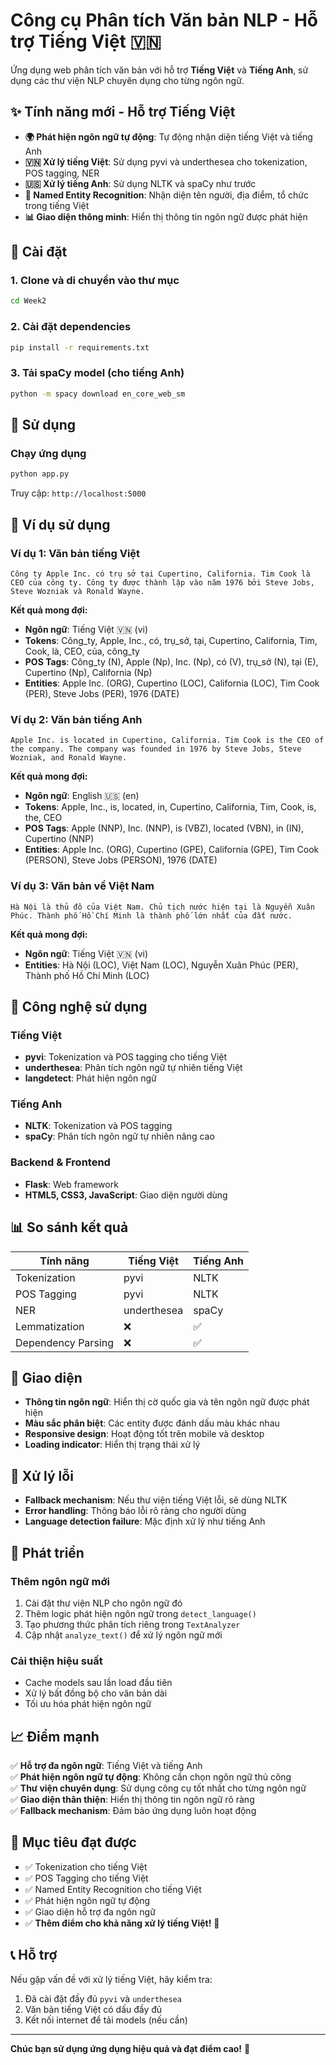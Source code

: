 # Công cụ Phân tích Văn bản NLP - Hỗ trợ Tiếng Việt 🇻🇳

Ứng dụng web phân tích văn bản với hỗ trợ **Tiếng Việt** và **Tiếng Anh**, sử dụng các thư viện NLP chuyên dụng cho từng ngôn ngữ.

## ✨ Tính năng mới - Hỗ trợ Tiếng Việt

- **🌍 Phát hiện ngôn ngữ tự động**: Tự động nhận diện tiếng Việt và tiếng Anh
- **🇻🇳 Xử lý tiếng Việt**: Sử dụng pyvi và underthesea cho tokenization, POS tagging, NER
- **🇺🇸 Xử lý tiếng Anh**: Sử dụng NLTK và spaCy như trước
- **🎯 Named Entity Recognition**: Nhận diện tên người, địa điểm, tổ chức trong tiếng Việt
- **📊 Giao diện thông minh**: Hiển thị thông tin ngôn ngữ được phát hiện

## 🚀 Cài đặt

### 1. Clone và di chuyển vào thư mục
```bash
cd Week2
```

### 2. Cài đặt dependencies
```bash
pip install -r requirements.txt
```

### 3. Tải spaCy model (cho tiếng Anh)
```bash
python -m spacy download en_core_web_sm
```

## 🎯 Sử dụng

### Chạy ứng dụng
```bash
python app.py
```

Truy cập: `http://localhost:5000`

## 📝 Ví dụ sử dụng

### Ví dụ 1: Văn bản tiếng Việt
```
Công ty Apple Inc. có trụ sở tại Cupertino, California. Tim Cook là CEO của công ty. Công ty được thành lập vào năm 1976 bởi Steve Jobs, Steve Wozniak và Ronald Wayne.
```

**Kết quả mong đợi:**
- **Ngôn ngữ**: Tiếng Việt 🇻🇳 (vi)
- **Tokens**: Công_ty, Apple, Inc., có, trụ_sở, tại, Cupertino, California, Tim, Cook, là, CEO, của, công_ty
- **POS Tags**: Công_ty (N), Apple (Np), Inc. (Np), có (V), trụ_sở (N), tại (E), Cupertino (Np), California (Np)
- **Entities**: Apple Inc. (ORG), Cupertino (LOC), California (LOC), Tim Cook (PER), Steve Jobs (PER), 1976 (DATE)

### Ví dụ 2: Văn bản tiếng Anh
```
Apple Inc. is located in Cupertino, California. Tim Cook is the CEO of the company. The company was founded in 1976 by Steve Jobs, Steve Wozniak, and Ronald Wayne.
```

**Kết quả mong đợi:**
- **Ngôn ngữ**: English 🇺🇸 (en)
- **Tokens**: Apple, Inc., is, located, in, Cupertino, California, Tim, Cook, is, the, CEO
- **POS Tags**: Apple (NNP), Inc. (NNP), is (VBZ), located (VBN), in (IN), Cupertino (NNP)
- **Entities**: Apple Inc. (ORG), Cupertino (GPE), California (GPE), Tim Cook (PERSON), Steve Jobs (PERSON), 1976 (DATE)

### Ví dụ 3: Văn bản về Việt Nam
```
Hà Nội là thủ đô của Việt Nam. Chủ tịch nước hiện tại là Nguyễn Xuân Phúc. Thành phố Hồ Chí Minh là thành phố lớn nhất của đất nước.
```

**Kết quả mong đợi:**
- **Ngôn ngữ**: Tiếng Việt 🇻🇳 (vi)
- **Entities**: Hà Nội (LOC), Việt Nam (LOC), Nguyễn Xuân Phúc (PER), Thành phố Hồ Chí Minh (LOC)

## 🔧 Công nghệ sử dụng

### Tiếng Việt
- **pyvi**: Tokenization và POS tagging cho tiếng Việt
- **underthesea**: Phân tích ngôn ngữ tự nhiên tiếng Việt
- **langdetect**: Phát hiện ngôn ngữ

### Tiếng Anh
- **NLTK**: Tokenization và POS tagging
- **spaCy**: Phân tích ngôn ngữ tự nhiên nâng cao

### Backend & Frontend
- **Flask**: Web framework
- **HTML5, CSS3, JavaScript**: Giao diện người dùng

## 📊 So sánh kết quả

| Tính năng | Tiếng Việt | Tiếng Anh |
|-----------|------------|-----------|
| Tokenization | pyvi | NLTK |
| POS Tagging | pyvi | NLTK |
| NER | underthesea | spaCy |
| Lemmatization | ❌ | ✅ |
| Dependency Parsing | ❌ | ✅ |

## 🎨 Giao diện

- **Thông tin ngôn ngữ**: Hiển thị cờ quốc gia và tên ngôn ngữ được phát hiện
- **Màu sắc phân biệt**: Các entity được đánh dấu màu khác nhau
- **Responsive design**: Hoạt động tốt trên mobile và desktop
- **Loading indicator**: Hiển thị trạng thái xử lý

## 🐛 Xử lý lỗi

- **Fallback mechanism**: Nếu thư viện tiếng Việt lỗi, sẽ dùng NLTK
- **Error handling**: Thông báo lỗi rõ ràng cho người dùng
- **Language detection failure**: Mặc định xử lý như tiếng Anh

## 🚀 Phát triển

### Thêm ngôn ngữ mới
1. Cài đặt thư viện NLP cho ngôn ngữ đó
2. Thêm logic phát hiện ngôn ngữ trong `detect_language()`
3. Tạo phương thức phân tích riêng trong `TextAnalyzer`
4. Cập nhật `analyze_text()` để xử lý ngôn ngữ mới

### Cải thiện hiệu suất
- Cache models sau lần load đầu tiên
- Xử lý bất đồng bộ cho văn bản dài
- Tối ưu hóa phát hiện ngôn ngữ

## 📈 Điểm mạnh

✅ **Hỗ trợ đa ngôn ngữ**: Tiếng Việt và tiếng Anh  
✅ **Phát hiện ngôn ngữ tự động**: Không cần chọn ngôn ngữ thủ công  
✅ **Thư viện chuyên dụng**: Sử dụng công cụ tốt nhất cho từng ngôn ngữ  
✅ **Giao diện thân thiện**: Hiển thị thông tin ngôn ngữ rõ ràng  
✅ **Fallback mechanism**: Đảm bảo ứng dụng luôn hoạt động  

## 🎯 Mục tiêu đạt được

- ✅ Tokenization cho tiếng Việt
- ✅ POS Tagging cho tiếng Việt  
- ✅ Named Entity Recognition cho tiếng Việt
- ✅ Phát hiện ngôn ngữ tự động
- ✅ Giao diện hỗ trợ đa ngôn ngữ
- ✅ **Thêm điểm cho khả năng xử lý tiếng Việt!** 🎉

## 📞 Hỗ trợ

Nếu gặp vấn đề với xử lý tiếng Việt, hãy kiểm tra:
1. Đã cài đặt đầy đủ `pyvi` và `underthesea`
2. Văn bản tiếng Việt có dấu đầy đủ
3. Kết nối internet để tải models (nếu cần)

---

**Chúc bạn sử dụng ứng dụng hiệu quả và đạt điểm cao!** 🌟